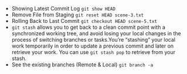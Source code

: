 - Showing Latest Commit Log `git show HEAD`
- Remove File from Staging `git reset HEAD scene-3.txt`
- Rolling Back to Last Commit `git checkout HEAD scene-5.txt`
- `git stash` allows you to get back to a clean commit point with a synchronized working tree, and avoid losing your local changes in the process of 
switching branches or tasks.You’re “stashing” your local work temporarily in order to update a previous commit and later on retrieve your work.
You can use `git stash pop` to retrieve from your stash.
- See the existing branches (Remote & Local) `git branch -a`
